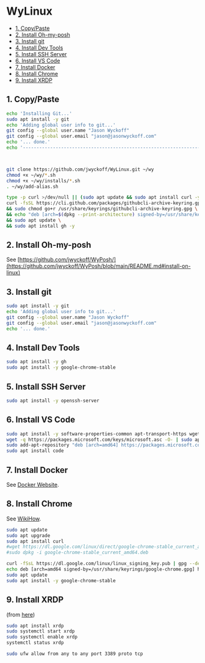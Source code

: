 # WyLinux <!-- omit in toc -->

- [1. Copy/Paste](#1-copypaste)
- [2. Install Oh-my-posh](#2-install-oh-my-posh)
- [3. Install git](#3-install-git)
- [4. Install Dev Tools](#4-install-dev-tools)
- [5. Install SSH Server](#5-install-ssh-server)
- [6. Install VS Code](#6-install-vs-code)
- [7. Install Docker](#7-install-docker)
- [8. Install Chrome](#8-install-chrome)
- [9. Install XRDP](#9-install-xrdp)



## 1. Copy/Paste
``` bash
echo 'Installing Git...'
sudo apt install -y git
echo 'Adding global user info to git...'
git config --global user.name "Jason Wyckoff"
git config --global user.email "jason@jasonwyckoff.com"
echo '... done.'
echo '-------------------------------------------------------------------'



git clone https://github.com/jwyckoff/WyLinux.git ~/wy
chmod +x ~/wy/*.sh
chmod +x ~/wy/installs/*.sh
. ~/wy/add-alias.sh

```

``` bash
type -p curl >/dev/null || (sudo apt update && sudo apt install curl -y)
curl -fsSL https://cli.github.com/packages/githubcli-archive-keyring.gpg | sudo dd of=/usr/share/keyrings/githubcli-archive-keyring.gpg \
&& sudo chmod go+r /usr/share/keyrings/githubcli-archive-keyring.gpg \
&& echo "deb [arch=$(dpkg --print-architecture) signed-by=/usr/share/keyrings/githubcli-archive-keyring.gpg] https://cli.github.com/packages stable main" | sudo tee /etc/apt/sources.list.d/github-cli.list > /dev/null \
&& sudo apt update \
&& sudo apt install gh -y
```

## 2. Install Oh-my-posh

See [https://github.com/jwyckoff/WyPosh/](https://github.com/jwyckoff/WyPosh/blob/main/README.md#install-on-linux)

## 3. Install git

``` bash
sudo apt install -y git
echo 'Adding global user info to git...'
git config --global user.name "Jason Wyckoff"
git config --global user.email "jason@jasonwyckoff.com"
echo '... done.'
```
## 4. Install Dev Tools

``` bash
sudo apt install -y gh
sudo apt install -y google-chrome-stable
```

## 5. Install SSH Server

``` bash
sudo apt install -y openssh-server
```

## 6. Install VS Code

``` bash
sudo apt install -y software-properties-common apt-transport-https wget
wget -q https://packages.microsoft.com/keys/microsoft.asc -O- | sudo apt-key add -
sudo add-apt-repository "deb [arch=amd64] https://packages.microsoft.com/repos/vscode stable main"
sudo apt install code
```

## 7. Install Docker

See [Docker Website](https://docs.docker.com/engine/install/ubuntu/#set-up-the-repository).

## 8. Install Chrome

See [WikiHow](https://www.wikihow.com/Install-Google-Chrome-Using-Terminal-on-Linux).

``` bash
sudo apt update
sudo apt upgrade
sudo apt install curl
#wget https://dl.google.com/linux/direct/google-chrome-stable_current_amd64.deb
#sudo dpkg -i google-chrome-stable_current_amd64.deb

curl -fSsL https://dl.google.com/linux/linux_signing_key.pub | gpg --dearmor | sudo tee /usr/share/keyrings/google-chrome.gpg > /dev/null
echo deb [arch=amd64 signed-by=/usr/share/keyrings/google-chrome.gpg] http://dl.google.com/linux/chrome/deb/ stable main | sudo tee /etc/apt/sources.list.d/google-chrome.list
sudo apt update
sudo apt install -y google-chrome-stable

```


## 9. Install XRDP
(from [here](https://linux.how2shout.com/ubuntu-22-04-remote-desktop-access-from-windows-11-or-10/#:~:text=Connect%20Ubuntu%2022.,-o4%20remotely%20using&text=There%20type%20%E2%80%9CRemote%20Desktop%20Connection,on%20the%20%E2%80%9CConnect%E2%80%9D%20button.))
``` bash
sudo apt install xrdp
sudo systemctl start xrdp
sudo systemctl enable xrdp
systemctl status xrdp

sudo ufw allow from any to any port 3389 proto tcp

```
